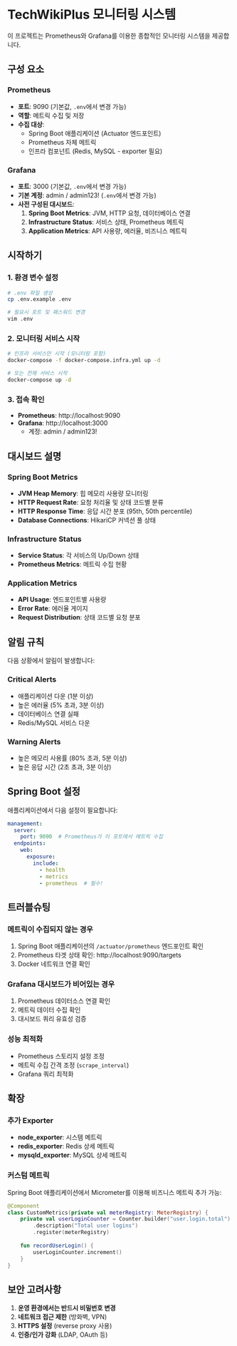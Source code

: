 # TechWikiPlus 모니터링 시스템

이 프로젝트는 Prometheus와 Grafana를 이용한 종합적인 모니터링 시스템을 제공합니다.

## 구성 요소

### Prometheus
- **포트**: 9090 (기본값, `.env`에서 변경 가능)
- **역할**: 메트릭 수집 및 저장
- **수집 대상**:
  - Spring Boot 애플리케이션 (Actuator 엔드포인트)
  - Prometheus 자체 메트릭
  - 인프라 컴포넌트 (Redis, MySQL - exporter 필요)

### Grafana
- **포트**: 3000 (기본값, `.env`에서 변경 가능)
- **기본 계정**: admin / admin123! (`.env`에서 변경 가능)
- **사전 구성된 대시보드**:
  1. **Spring Boot Metrics**: JVM, HTTP 요청, 데이터베이스 연결
  2. **Infrastructure Status**: 서비스 상태, Prometheus 메트릭
  3. **Application Metrics**: API 사용량, 에러율, 비즈니스 메트릭

## 시작하기

### 1. 환경 변수 설정
```bash
# .env 파일 생성
cp .env.example .env

# 필요시 포트 및 패스워드 변경
vim .env
```

### 2. 모니터링 서비스 시작
```bash
# 인프라 서비스만 시작 (모니터링 포함)
docker-compose -f docker-compose.infra.yml up -d

# 또는 전체 서비스 시작
docker-compose up -d
```

### 3. 접속 확인
- **Prometheus**: http://localhost:9090
- **Grafana**: http://localhost:3000
  - 계정: admin / admin123!

## 대시보드 설명

### Spring Boot Metrics
- **JVM Heap Memory**: 힙 메모리 사용량 모니터링
- **HTTP Request Rate**: 요청 처리율 및 상태 코드별 분류
- **HTTP Response Time**: 응답 시간 분포 (95th, 50th percentile)
- **Database Connections**: HikariCP 커넥션 풀 상태

### Infrastructure Status
- **Service Status**: 각 서비스의 Up/Down 상태
- **Prometheus Metrics**: 메트릭 수집 현황

### Application Metrics
- **API Usage**: 엔드포인트별 사용량
- **Error Rate**: 에러율 게이지
- **Request Distribution**: 상태 코드별 요청 분포

## 알림 규칙

다음 상황에서 알림이 발생합니다:

### Critical Alerts
- 애플리케이션 다운 (1분 이상)
- 높은 에러율 (5% 초과, 3분 이상)
- 데이터베이스 연결 실패
- Redis/MySQL 서비스 다운

### Warning Alerts  
- 높은 메모리 사용률 (80% 초과, 5분 이상)
- 높은 응답 시간 (2초 초과, 3분 이상)

## Spring Boot 설정

애플리케이션에서 다음 설정이 필요합니다:

```yaml
management:
  server:
    port: 9090  # Prometheus가 이 포트에서 메트릭 수집
  endpoints:
    web:
      exposure:
        include:
          - health
          - metrics  
          - prometheus  # 필수!
```

## 트러블슈팅

### 메트릭이 수집되지 않는 경우
1. Spring Boot 애플리케이션의 `/actuator/prometheus` 엔드포인트 확인
2. Prometheus 타겟 상태 확인: http://localhost:9090/targets
3. Docker 네트워크 연결 확인

### Grafana 대시보드가 비어있는 경우
1. Prometheus 데이터소스 연결 확인
2. 메트릭 데이터 수집 확인
3. 대시보드 쿼리 유효성 검증

### 성능 최적화
- Prometheus 스토리지 설정 조정
- 메트릭 수집 간격 조정 (`scrape_interval`)
- Grafana 쿼리 최적화

## 확장

### 추가 Exporter
- **node_exporter**: 시스템 메트릭
- **redis_exporter**: Redis 상세 메트릭  
- **mysqld_exporter**: MySQL 상세 메트릭

### 커스텀 메트릭
Spring Boot 애플리케이션에서 Micrometer를 이용해 비즈니스 메트릭 추가 가능:

```kotlin
@Component
class CustomMetrics(private val meterRegistry: MeterRegistry) {
    private val userLoginCounter = Counter.builder("user.login.total")
        .description("Total user logins")
        .register(meterRegistry)
        
    fun recordUserLogin() {
        userLoginCounter.increment()
    }
}
```

## 보안 고려사항

1. **운영 환경에서는 반드시 비밀번호 변경**
2. **네트워크 접근 제한** (방화벽, VPN)
3. **HTTPS 설정** (reverse proxy 사용)
4. **인증/인가 강화** (LDAP, OAuth 등)
